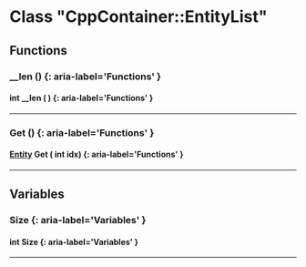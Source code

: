 # Class "CppContainer::EntityList"
## Functions
### __len () {: aria-label='Functions' }
#### int __len ( )  {: aria-label='Functions' }

___ 
### Get () {: aria-label='Functions' }
#### [Entity](../Entity) Get ( int idx)  {: aria-label='Functions' }

___ 
## Variables
### Size {: aria-label='Variables' }
####  int Size  {: aria-label='Variables' }

___ 
